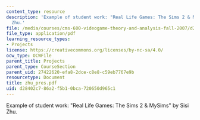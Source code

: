 ```yaml
---
content_type: resource
description: 'Example of student work: "Real Life Games: The Sims 2 & MySims" by Sisi
  Zhu.'
file: /media/courses/cms-600-videogame-theory-and-analysis-fall-2007/d28402c786a2f5b10bca720650d965c1_zhu_pres.pdf
file_type: application/pdf
learning_resource_types:
- Projects
license: https://creativecommons.org/licenses/by-nc-sa/4.0/
ocw_type: OCWFile
parent_title: Projects
parent_type: CourseSection
parent_uid: 27422620-efa8-2dce-c8e8-c59eb7767e9b
resourcetype: Document
title: zhu_pres.pdf
uid: d28402c7-86a2-f5b1-0bca-720650d965c1
---
```

Example of student work: "Real Life Games: The Sims 2 & MySims" by Sisi Zhu.